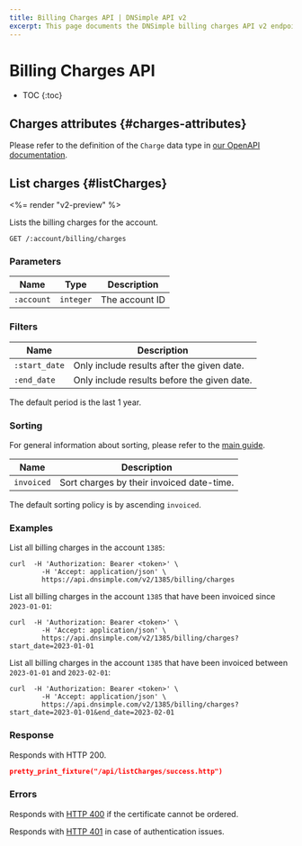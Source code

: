 ```yaml
---
title: Billing Charges API | DNSimple API v2
excerpt: This page documents the DNSimple billing charges API v2 endpoint.
---
```


# Billing Charges API

* TOC
{:toc}

## Charges attributes {#charges-attributes}

Please refer to the definition of the `Charge` data type in [our OpenAPI documentation](/v2/openapi.yml).

## List charges {#listCharges}

<%= render "v2-preview" %>

Lists the billing charges for the account.

~~~
GET /:account/billing/charges
~~~

### Parameters

| Name       | Type      | Description    |
| ---------- | --------- | -------------- |
| `:account` | `integer` | The account ID |

### Filters

| Name          | Description                                 |
| ------------- | ------------------------------------------- |
| `:start_date` | Only include results after the given date.  |
| `:end_date`   | Only include results before the given date. |

The default period is the last 1 year.

### Sorting

For general information about sorting, please refer to the [main guide](/v2/#sorting).

| Name       | Description                               |
| ---------- | ----------------------------------------- |
| `invoiced` | Sort charges by their invoiced date-time. |

The default sorting policy is by ascending `invoiced`.

### Examples

List all billing charges in the account `1385`:

~~~shell
curl  -H 'Authorization: Bearer <token>' \
        -H 'Accept: application/json' \
        https://api.dnsimple.com/v2/1385/billing/charges
~~~

List all billing charges in the account `1385` that have been invoiced since `2023-01-01`:

~~~shell
curl  -H 'Authorization: Bearer <token>' \
        -H 'Accept: application/json' \
        https://api.dnsimple.com/v2/1385/billing/charges?start_date=2023-01-01
~~~

List all billing charges in the account `1385` that have been invoiced between `2023-01-01` and `2023-02-01`:

~~~shell
curl  -H 'Authorization: Bearer <token>' \
        -H 'Accept: application/json' \
        https://api.dnsimple.com/v2/1385/billing/charges?start_date=2023-01-01&end_date=2023-02-01
~~~

### Response

Responds with HTTP 200.

~~~json
pretty_print_fixture("/api/listCharges/success.http")
~~~

### Errors

Responds with [HTTP 400](/v2#bad-request) if the certificate cannot be ordered.

Responds with [HTTP 401](/v2#unauthorized) in case of authentication issues.
